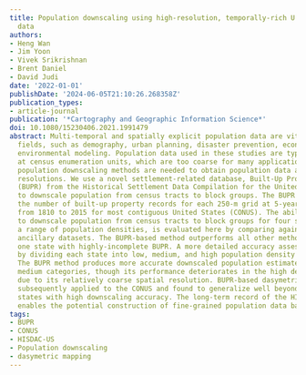 ```yaml
---
title: Population downscaling using high-resolution, temporally-rich U.S. property
  data
authors:
- Heng Wan
- Jim Yoon
- Vivek Srikrishnan
- Brent Daniel
- David Judi
date: '2022-01-01'
publishDate: '2024-06-05T21:10:26.268358Z'
publication_types:
- article-journal
publication: '*Cartography and Geographic Information Science*'
doi: 10.1080/15230406.2021.1991479
abstract: Multi-temporal and spatially explicit population data are vital in many
  fields, such as demography, urban planning, disaster prevention, economics, and
  environmental modeling. Population data used in these studies are typically aggregated
  at census enumeration units, which are too coarse for many applications. Accurate
  population downscaling methods are needed to obtain population data at finer spatial
  resolutions. We use a novel settlement-related database, Built-Up Property Records
  (BUPR) from the Historical Settlement Data Compilation for the United States (HISDAC-US)
  to downscale population from census tracts to block groups. The BUPR dataset provides
  the number of built-up property records for each 250-m grid at 5-year temporal resolution
  from 1810 to 2015 for most contiguous United States (CONUS). The ability of BUPR
  to downscale population from census tracts to block groups for four states, representing
  a range of population densities, is evaluated here by comparing against other commonly-used
  ancillary datasets. The BUPR-based method outperforms all other methods in all but
  one state with highly-incomplete BUPR. A more detailed accuracy assessment is performed
  by dividing each state into low, medium, and high population density categories.
  The BUPR method produces more accurate downscaled population estimates for low and
  medium categories, though its performance deteriorates in the high density category
  due to its relatively coarse spatial resolution. BUPR-based dasymetric mapping is
  subsequently applied to the CONUS and found to generalize well beyond the four comparison
  states with high downscaling accuracy. The long-term record of the HISDAC-US dataset
  enables the potential construction of fine-grained population data back to 1810.
tags:
- BUPR
- CONUS
- HISDAC-US
- Population downscaling
- dasymetric mapping
---
```

